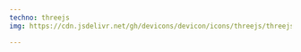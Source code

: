 ```yaml
---
techno: threejs
img: https://cdn.jsdelivr.net/gh/devicons/devicon/icons/threejs/threejs-original.svg

---
```


